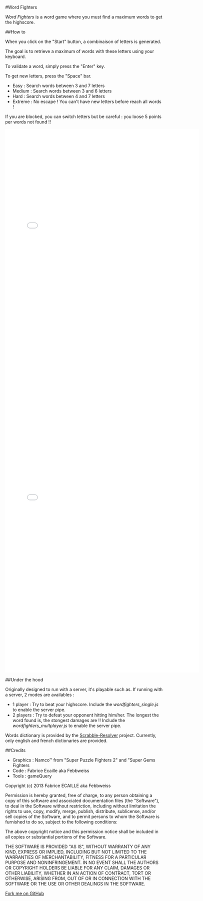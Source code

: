 #Word Fighters

*Word Fighters* is a word game where you must find a maximum words to get the highscore.

##How to

When you click on the "Start" button, a combinaison of letters is generated.

The goal is to retrieve a maximum of words with these letters using your keyboard.

To validate a word, simply press the "Enter" key.

To get new letters, press the "Space" bar.

+ Easy : Search words between 3 and 7 letters
+ Medium : Search words between 3 and 6 letters
+ Hard : Search words between 4 and 7 letters
+ Extreme : No escape ! You can\'t have new letters before reach all words !
        
If you are blocked, you can switch letters but be careful : you loose 5 points per words not found !!

<object data="/demo/wordfighters/index.html" width="620" height="870">
    <embed src="/demo/wordfighters/index.html" width="620" height="870"> </embed>
    <iframe scrolling="no" frameborder="0" src="/demo/wordfighters/index.html" style="width: 620px; height: 870px; overflow:hidden;">
</iframe>
</object>

##Under the hood

Originally designed to run with a server, it's playable such as.
If running with a server, 2 modes are availables :

* 1 player : Try to beat your highscore. Include the *wordfighters_single.js* to enable the server pipe.
* 2 players : Try to defeat your opponent hitting him/her. The longest the word found is, the stongest damages are !! Include the *wordfighters_multplayer.js* to enable the server pipe.

Words dictionary is provided by the [Scrabble-Resolver](https://github.com/Febbweiss/scrabble-resolver) project.
Currently, only english and french dictionaries are provided.

##Credits

+ Graphics : Namco&trade; from "Super Puzzle Fighters 2" and "Super Gems Fighters
+ Code : Fabrice Ecaille aka Febbweiss
+ Tools : gameQuery


Copyright (c) 2013 Fabrice ECAILLE aka Febbweiss

Permission is hereby granted, free of charge, to any person obtaining a copy of this software and associated documentation files (the "Software"), to deal in the Software without restriction, including without limitation the rights to use, copy, modify, merge, publish, distribute, sublicense, and/or sell copies of the Software, and to permit persons to whom the Software is furnished to do so, subject to the following conditions:

The above copyright notice and this permission notice shall be included in all copies or substantial portions of the Software.

THE SOFTWARE IS PROVIDED "AS IS", WITHOUT WARRANTY OF ANY KIND, EXPRESS OR IMPLIED, INCLUDING BUT NOT LIMITED TO THE WARRANTIES OF MERCHANTABILITY, FITNESS FOR A PARTICULAR PURPOSE AND NONINFRINGEMENT. IN NO EVENT SHALL THE AUTHORS OR COPYRIGHT HOLDERS BE LIABLE FOR ANY CLAIM, DAMAGES OR OTHER LIABILITY, WHETHER IN AN ACTION OF CONTRACT, TORT OR OTHERWISE, ARISING FROM, OUT OF OR IN CONNECTION WITH THE SOFTWARE OR THE USE OR OTHER DEALINGS IN THE SOFTWARE.


<link rel="stylesheet" href="https://cdnjs.cloudflare.com/ajax/libs/github-fork-ribbon-css/0.2.0/gh-fork-ribbon.min.css" />
<!--[if lt IE 9]>
  <link rel="stylesheet" href="https://cdnjs.cloudflare.com/ajax/libs/github-fork-ribbon-css/0.2.0/gh-fork-ribbon.ie.min.css" />
<![endif]-->
 <a class="github-fork-ribbon" href="https://github.com/Febbweiss/wordfighters" target="_blank" title="Fork me on GitHub">Fork me on GitHub</a>